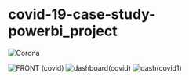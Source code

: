 # covid-19-case-study-powerbi_project

![Corona](https://github.com/abyjohn1708/covid-19-case-study-powerbi_project/assets/133591355/a92b563d-edf0-4d83-8f35-94ea62365f21)



![FRONT (covid)](https://github.com/abyjohn1708/covid-19-case-study-powerbi_project/assets/133591355/d186a5b2-05fe-4917-aec9-91c557ee9b31)
![dashboard(covid)](https://github.com/abyjohn1708/covid-19-case-study-powerbi_project/assets/133591355/90d11163-7b43-4db7-bd5f-1128764a9b23)
![dash(covid1)](https://github.com/abyjohn1708/covid-19-case-study-powerbi_project/assets/133591355/aef7232b-b71c-4062-9529-8043874c753e)
